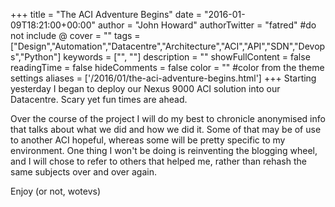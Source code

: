 +++
title = "The ACI Adventure Begins"
date = "2016-01-09T18:21:00+00:00"
author = "John Howard"
authorTwitter = "fatred" #do not include @
cover = ""
tags = ["Design","Automation","Datacentre","Architecture","ACI","API","SDN","Devops","Python"]
keywords = ["", ""]
description = ""
showFullContent = false
readingTime = false
hideComments = false
color = "" #color from the theme settings
aliases = ['/2016/01/the-aci-adventure-begins.html']
+++
Starting yesterday I began to deploy our Nexus 9000 ACI solution into our Datacentre. Scary yet fun times are ahead.

Over the course of the project I will do my best to chronicle anonymised info that talks about what we did and how we did it.  Some of that may be of use to another ACI hopeful, whereas some will be pretty specific to my environment.  One thing I won't be doing is reinventing the blogging wheel, and I will chose to refer to others that helped me, rather than rehash the same subjects over and over again.

Enjoy (or not, wotevs)
